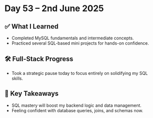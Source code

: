 # Day 53 – 2nd June 2025

## ✅ What I Learned
- Completed MySQL fundamentals and intermediate concepts.
- Practiced several SQL-based mini projects for hands-on confidence.

## 🛠️ Full-Stack Progress
- Took a strategic pause today to focus entirely on solidifying my SQL skills.

## 🎯 Key Takeaways
- SQL mastery will boost my backend logic and data management.
- Feeling confident with database queries, joins, and schemas now.
